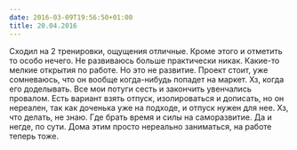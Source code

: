 ```yaml
---
date: 2016-03-09T19:56:50+01:00
title: 20.04.2016
---
```

Сходил на 2 тренировки, ощущения отличные. Кроме этого и отметить то особо нечего. Не развиваюсь больше практически никак. Какие-то мелкие открытия по работе. Но это не развитие. Проект стоит, уже сомневаюсь, что он вообще когда-нибудь попадет на маркет. Хз, когда его доделывать. Все мои потуги сесть и закончить увенчались провалом. Есть вариант взять отпуск, изолироваться и дописать, но он нереален, так как доченька уже на подходе, и отпуск нужен для нее. Хз, что делать, не знаю. Где брать время и силы на саморазвитие. Да и негде, по сути. Дома этим просто нереально заниматься, на работе теперь тоже.